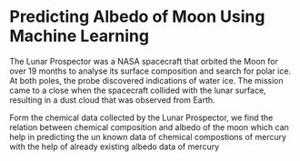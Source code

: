 # Predicting Albedo of Moon Using Machine Learning

The Lunar Prospector was a NASA spacecraft that orbited the Moon for over 19 months to analyse its surface composition and search for polar ice. At both poles, the probe discovered indications of water ice. The mission came to a close when the spacecraft collided with the lunar surface, resulting in a dust cloud that was observed from Earth.

Form the chemical data collected by the Lunar Prospector, we find the relation between chemical composition and albedo of the moon which can help in predicting the un known data of chemical compostions of mercury with the help of already existing albedo data of mercury
